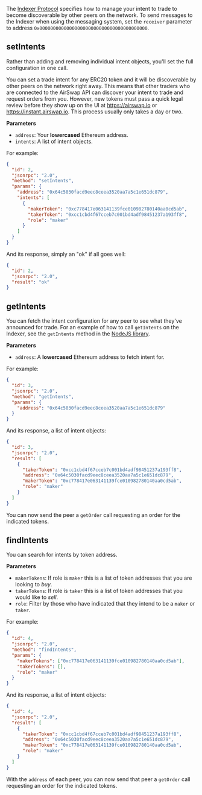 The [Indexer Protocol](https://swap.tech/whitepaper#indexer-protocol) specifies how to manage your intent to trade to become discoverable by other peers on the network. To send messages to the Indexer when using the messaging system, set the `receiver` parameter to address `0x0000000000000000000000000000000000000000`.

## setIntents

Rather than adding and removing individual intent objects, you'll set the full configuration in one call.

You can set a trade intent for any ERC20 token and it will be discoverable by other peers on the network right away. This means that other traders who are connected to the AirSwap API can discover your intent to trade and request orders from you. However, new tokens must pass a quick legal review before they show up on the UI at https://airswap.io or https://instant.airswap.io. This process usually only takes a day or two.

**Parameters**

- `address`: Your **lowercased** Ethereum address.
- `intents`: A list of intent objects.

For example:

```json
{
  "id": 2,
  "jsonrpc": "2.0",
  "method": "setIntents",
  "params": {
    "address": "0x64c5030facd9eec8ceea3520aa7a5c1e651dc879",
    "intents": [
      {
        "makerToken": "0xc778417e063141139fce010982780140aa0cd5ab",
        "takerToken": "0xcc1cbd4f67cceb7c001bd4adf98451237a193ff8",
        "role": "maker"
      }
    ]
  }
}
```

And its response, simply an "ok" if all goes well:

```json
{
  "id": 2,
  "jsonrpc": "2.0",
  "result": "ok"
}
```

## getIntents

You can fetch the intent configuration for any peer to see what they've announced for trade. For an example of how to call `getIntents` on the Indexer, see the `getIntents` method in the [NodeJS library](https://github.com/airswap/developers/blob/master/api-server/lib/AirSwap.js).

**Parameters**

- `address`: A **lowercased** Ethereum address to fetch intent for.

For example:

```json
{
  "id": 3,
  "jsonrpc": "2.0",
  "method": "getIntents",
  "params": {
    "address": "0x64c5030facd9eec8ceea3520aa7a5c1e651dc879"
  }
}
```

And its response, a list of intent objects:

```json
{
  "id": 3,
  "jsonrpc": "2.0",
  "result": [
    {
      "takerToken": "0xcc1cbd4f67cceb7c001bd4adf98451237a193ff8",
      "address": "0x64c5030facd9eec8ceea3520aa7a5c1e651dc879",
      "makerToken": "0xc778417e063141139fce010982780140aa0cd5ab",
      "role": "maker"
    }
  ]
}
```

You can now send the peer a `getOrder` call requesting an order for the indicated tokens.

## findIntents

You can search for intents by token address.

**Parameters**

- `makerTokens`: If role is `maker` this is a list of token addresses that you are looking to _buy_.
- `takerTokens`: If role is `taker` this is a list of token addresses that you would like to _sell_.
- `role`: Filter by those who have indicated that they intend to be a `maker` or `taker`.

For example:

```json
{
  "id": 4,
  "jsonrpc": "2.0",
  "method": "findIntents",
  "params": {
    "makerTokens": ["0xc778417e063141139fce010982780140aa0cd5ab"],
    "takerTokens": [],
    "role": "maker"
  }
}
```

And its response, a list of intent objects:

```json
{
  "id": 4,
  "jsonrpc": "2.0",
  "result": [
    {
      "takerToken": "0xcc1cbd4f67cceb7c001bd4adf98451237a193ff8",
      "address": "0x64c5030facd9eec8ceea3520aa7a5c1e651dc879",
      "makerToken": "0xc778417e063141139fce010982780140aa0cd5ab",
      "role": "maker"
    }
  ]
}
```

With the `address` of each peer, you can now send that peer a `getOrder` call requesting an order for the indicated tokens.
